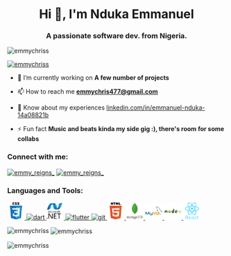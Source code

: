 <h1 align="center">Hi 👋, I'm Nduka Emmanuel</h1>
<h3 align="center">A passionate software dev. from Nigeria.</h3>

<p align="left"> <img src="https://komarev.com/ghpvc/?username=emmychriss&label=Profile%20views&color=0e75b6&style=flat" alt="emmychriss" /> </p>

<p align="left"> <a href="https://github.com/ryo-ma/github-profile-trophy"><img src="https://github-profile-trophy.vercel.app/?username=emmychriss" alt="emmychriss" /></a> </p>

- 🔭 I’m currently working on **A few number of projects**

- 📫 How to reach me **emmychris477@gmail.com**

- 📄 Know about my experiences [linkedin.com/in/emmanuel-nduka-14a08821b](linkedin.com/in/emmanuel-nduka-14a08821b)

- ⚡ Fun fact **Music and beats kinda my side gig :), there's room for some collabs**

<h3 align="left">Connect with me:</h3>
<p align="left">
<a href="https://twitter.com/emmy_reigns_" target="blank"><img align="center" src="https://raw.githubusercontent.com/rahuldkjain/github-profile-readme-generator/master/src/images/icons/Social/twitter.svg" alt="emmy_reigns_" height="30" width="40" /></a>
<a href="https://instagram.com/emmy_reigns_" target="blank"><img align="center" src="https://raw.githubusercontent.com/rahuldkjain/github-profile-readme-generator/master/src/images/icons/Social/instagram.svg" alt="emmy_reigns_" height="30" width="40" /></a>
</p>

<h3 align="left">Languages and Tools:</h3>
<p align="left"> <a href="https://www.w3schools.com/css/" target="_blank" rel="noreferrer"> <img src="https://raw.githubusercontent.com/devicons/devicon/master/icons/css3/css3-original-wordmark.svg" alt="css3" width="40" height="40"/> </a> <a href="https://dart.dev" target="_blank" rel="noreferrer"> <img src="https://www.vectorlogo.zone/logos/dartlang/dartlang-icon.svg" alt="dart" width="40" height="40"/> </a> <a href="https://dotnet.microsoft.com/" target="_blank" rel="noreferrer"> <img src="https://raw.githubusercontent.com/devicons/devicon/master/icons/dot-net/dot-net-original-wordmark.svg" alt="dotnet" width="40" height="40"/> </a> <a href="https://flutter.dev" target="_blank" rel="noreferrer"> <img src="https://www.vectorlogo.zone/logos/flutterio/flutterio-icon.svg" alt="flutter" width="40" height="40"/> </a> <a href="https://git-scm.com/" target="_blank" rel="noreferrer"> <img src="https://www.vectorlogo.zone/logos/git-scm/git-scm-icon.svg" alt="git" width="40" height="40"/> </a> <a href="https://www.w3.org/html/" target="_blank" rel="noreferrer"> <img src="https://raw.githubusercontent.com/devicons/devicon/master/icons/html5/html5-original-wordmark.svg" alt="html5" width="40" height="40"/> </a> <a href="https://www.mongodb.com/" target="_blank" rel="noreferrer"> <img src="https://raw.githubusercontent.com/devicons/devicon/master/icons/mongodb/mongodb-original-wordmark.svg" alt="mongodb" width="40" height="40"/> </a> <a href="https://www.mysql.com/" target="_blank" rel="noreferrer"> <img src="https://raw.githubusercontent.com/devicons/devicon/master/icons/mysql/mysql-original-wordmark.svg" alt="mysql" width="40" height="40"/> </a> <a href="https://nodejs.org" target="_blank" rel="noreferrer"> <img src="https://raw.githubusercontent.com/devicons/devicon/master/icons/nodejs/nodejs-original-wordmark.svg" alt="nodejs" width="40" height="40"/> </a> <a href="https://reactjs.org/" target="_blank" rel="noreferrer"> <img src="https://raw.githubusercontent.com/devicons/devicon/master/icons/react/react-original-wordmark.svg" alt="react" width="40" height="40"/> </a> </p>

<p><img align="left" src="https://github-readme-stats.vercel.app/api/top-langs?username=emmychriss&show_icons=true&locale=en&layout=compact" alt="emmychriss" /></p>

<p>&nbsp;<img align="center" src="https://github-readme-stats.vercel.app/api?username=emmychriss&show_icons=true&locale=en" alt="emmychriss" /></p>

<p><img align="center" src="https://github-readme-streak-stats.herokuapp.com/?user=emmychriss&" alt="emmychriss" /></p>

